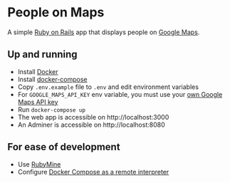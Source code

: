 # People on Maps

A simple [Ruby on Rails](https://rubyonrails.org) app that displays people on [Google Maps](https://developers.google.com/maps/documentation/javascript/overview).

## Up and running

- Install [Docker](https://docs.docker.com/engine/install/) 
- Install [docker-compose](https://docs.docker.com/get-started/08_using_compose/)
- Copy `.env.example` file to `.env` and edit environment variables
- For `GOOGLE_MAPS_API_KEY` env variable, you must use your [own Google Maps API key](https://developers.google.com/maps/documentation/javascript/get-api-key)
- Run `docker-compose up`
- The web app is accessible on http://localhost:3000
- An Adminer is accessible on http://localhost:8080

## For ease of development

- Use [RubyMine](https://www.jetbrains.com/ruby/download/)
- Configure [Docker Compose as a remote interpreter](https://www.jetbrains.com/help/ruby/using-docker-compose-as-a-remote-interpreter.html#configure_remote_interpreter)